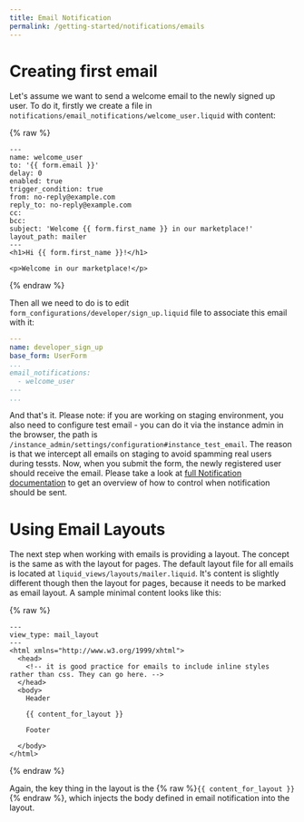 ```yaml
---
title: Email Notification
permalink: /getting-started/notifications/emails
---
```


# Creating first email

Let's assume we want to send a welcome email to the newly signed up user. To do it, firstly we create a file in `notifications/email_notifications/welcome_user.liquid` with content:

{% raw %}
```liquid
---
name: welcome_user
to: '{{ form.email }}'
delay: 0
enabled: true
trigger_condition: true
from: no-reply@example.com
reply_to: no-reply@example.com
cc:
bcc:
subject: 'Welcome {{ form.first_name }} in our marketplace!'
layout_path: mailer
---
<h1>Hi {{ form.first_name }}!</h1>

<p>Welcome in our marketplace!</p>
```
{% endraw %}

Then all we need to do is to edit `form_configurations/developer/sign_up.liquid` file to associate this email with it:

```yaml
---
name: developer_sign_up
base_form: UserForm
...
email_notifications:
  - welcome_user
---
...
```

And that's it. Please note: if you are working on staging environment, you also need to configure test email - you can do it via the instance admin in the browser, the path is `/instance_admin/settings/configuration#instance_test_email`. The reason is that we intercept all emails on staging to avoid spamming real users during tessts. Now, when you submit the form, the newly registered user should receive the email. Please take a look at [full Notification documentation](/reference/notifications/general) to get an overview of how to control when notification should be sent.

# Using Email Layouts

The next step when working with emails is providing a layout. The concept is the same as with the layout for pages. The default layout file for all emails is located at `liquid_views/layouts/mailer.liquid`. It's content is slightly different though then the layout for pages, because it needs to be marked as email layout. A sample minimal content looks like this:

{% raw %}
```liquid
---
view_type: mail_layout
---
<html xmlns="http://www.w3.org/1999/xhtml">
  <head>
    <!-- it is good practice for emails to include inline styles rather than css. They can go here. -->
  </head>
  <body>
    Header

    {{ content_for_layout }}

    Footer

  </body>
</html>
```
{% endraw %}

Again, the key thing in the layout is the {% raw %}`{{ content_for_layout }}`{% endraw %}, which injects the body defined in email notification into the layout.
